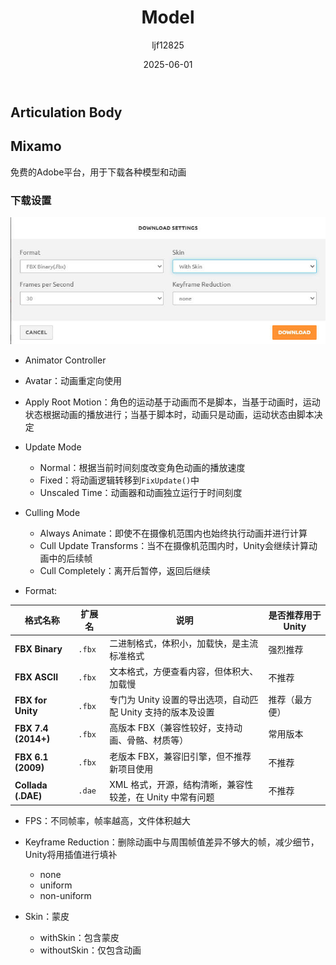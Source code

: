 ﻿---
title: "Model"
date: 2025-06-01
categories: [笔记]
tags: [Unity, Unity Component, Physics System]
author: "ljf12825"
summary: Introduction Model and Model in Unity
---

## Articulation Body

## Mixamo
免费的Adobe平台，用于下载各种模型和动画

### 下载设置
![mixamodownloadsetting](/assets/images/mixamodownloadsetting.jpg)

- Animator Controller
- Avatar：动画重定向使用
- Apply Root Motion：角色的运动基于动画而不是脚本，当基于动画时，运动状态根据动画的播放进行；当基于脚本时，动画只是动画，运动状态由脚本决定
- Update Mode
  - Normal：根据当前时间刻度改变角色动画的播放速度
  - Fixed：将动画逻辑转移到`FixUpdate()`中
  - Unscaled Time：动画器和动画独立运行于时间刻度

- Culling Mode
  - Always Animate：即使不在摄像机范围内也始终执行动画并进行计算
  - Cull Update Transforms：当不在摄像机范围内时，Unity会继续计算动画中的后续帧
  - Cull Completely：离开后暂停，返回后继续

- Format:

| 格式名称                | 扩展名    | 说明                                    | 是否推荐用于 Unity |
| ------------------- | ------ | ------------------------------------- | ------------ |
| **FBX Binary**      | `.fbx` | 二进制格式，体积小，加载快，是主流标准格式                 |  强烈推荐       |
| **FBX ASCII**       | `.fbx` | 文本格式，方便查看内容，但体积大、加载慢                  |  不推荐       |
| **FBX for Unity**   | `.fbx` | 专门为 Unity 设置的导出选项，自动匹配 Unity 支持的版本及设置 |  推荐（最方便）    |
| **FBX 7.4 (2014+)** | `.fbx` | 高版本 FBX（兼容性较好，支持动画、骨骼、材质等）            |  常用版本       |
| **FBX 6.1 (2009)**  | `.fbx` | 老版本 FBX，兼容旧引擎，但不推荐新项目使用               |  不推荐        |
| **Collada (.DAE)**  | `.dae` | XML 格式，开源，结构清晰，兼容性较差，在 Unity 中常有问题    |  不推荐        |


- FPS：不同帧率，帧率越高，文件体积越大

- Keyframe Reduction：删除动画中与周围帧值差异不够大的帧，减少细节，Unity将用插值进行填补
  - none
  - uniform
  - non-uniform

- Skin：蒙皮
  - withSkin：包含蒙皮
  - withoutSkin：仅包含动画
